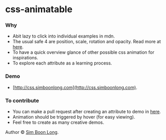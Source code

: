 # css-animatable

### Why

- Abit lazy to click into individual examples in mdn.
- The usual safe 4 are position, scale, rotation and opacity. Read more at [here](https://www.html5rocks.com/en/tutorials/speed/high-performance-animations).
- To have a quick overview glance of other possible css animation for inspirations.
- To explore each attribute as a learning process.

### Demo
- [http://css.simboonlong.com](http://css.simboonlong.com).

### To contribute

- You can make a pull request after creating an attribute to demo in [here](https://github.com/simboonlong/css-animatable/tree/master/src/components/CssProperty).
- Animation should be triggered by hover (for easy viewing).
- Feel free to create as many creative demos.


Author © [Sim Boon Long](http://simboonlong.com).
